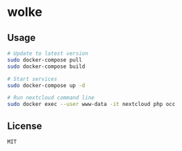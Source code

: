 wolke
===

## Usage

```bash
# Update to latest version
sudo docker-compose pull
sudo docker-compose build

# Start services
sudo docker-compose up -d

# Run nextcloud command line
sudo docker exec --user www-data -it nextcloud php occ
```

## License

`MIT`
